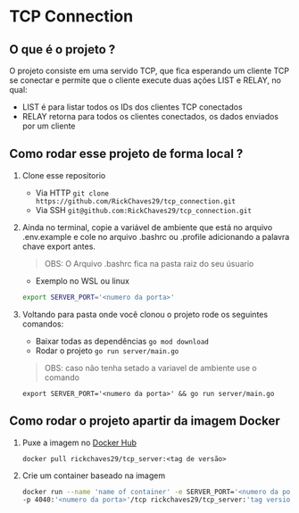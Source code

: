 # TCP Connection

## O que é o projeto ?

O projeto consiste em uma servido TCP, que fica esperando um cliente TCP se conectar e permite que o cliente execute duas ações LIST e RELAY, no qual:

- LIST é para listar todos os IDs dos clientes TCP conectados
- RELAY retorna para todos os clientes conectados, os dados enviados por um cliente

## Como rodar esse projeto de forma local ?

1. Clone esse repositorio
    - Via HTTP `git clone  https://github.com/RickChaves29/tcp_connection.git`
    - Via SSH `git@github.com:RickChaves29/tcp_connection.git`

2. Ainda no terminal, copie a variável de ambiente que está no arquivo .env.example e cole no arquivo .bashrc ou .profile adicionando a palavra chave export antes.

    > OBS: O Arquivo .bashrc fica na pasta raiz do seu úsuario
    - Exemplo no WSL ou linux

    ```bash
    export SERVER_PORT='<numero da porta>'
    ```

3. Voltando para pasta onde você clonou o projeto rode os seguintes comandos:

     - Baixar todas as dependências `go mod download`
     - Rodar o projeto `go run server/main.go`

    >OBS: caso não tenha setado a variavel de ambiente use o comando

    `export SERVER_PORT='<numero da porta>' && go run server/main.go`

## Como rodar o projeto apartir da imagem **Docker**

1. Puxe a imagem no [Docker Hub](https://hub.docker.com/r/rickchaves29/tcp_server)

    `docker pull rickchaves29/tcp_server:<tag de versão>`

2. Crie um container baseado na imagem

    ```bash
    docker run --name 'name of container' -e SERVER_PORT='<numero da porta>' \
    -p 4040:'<numero da porta>'/tcp rickchaves29/tcp_server:'tag version'
    ```
